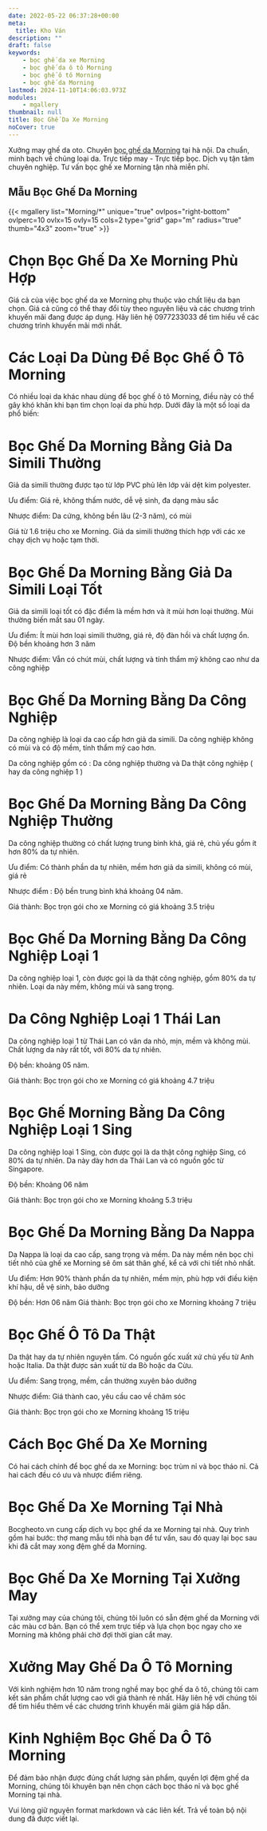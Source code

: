 ```yaml
---
date: 2022-05-22 06:37:28+00:00
meta:
  title: Kho Ván 
description: ""
draft: false
keywords:
    - bọc ghế da xe Morning
    - bọc ghế da ô tô Morning
    - bọc ghế ô tô Morning
    - bọc ghế da Morning
lastmod: 2024-11-10T14:06:03.973Z
modules:
    - mgallery
thumbnail: null
title: Bọc Ghế Da Xe Morning
noCover: true
---
```


Xưởng may ghế da oto. Chuyên [bọc ghế da Morning](https://bocgheoto.vn/kia/boc-ghe-da-xe-morning.html/) tại hà nội. Da chuẩn, minh bạch về chủng loại da. Trực tiếp may - Trực tiếp bọc. Dịch vụ tận tâm chuyên nghiệp. Tư vấn bọc ghế xe Morning tận nhà miễn phí.

## Mẫu Bọc Ghế Da Morning
{{< mgallery list="Morning/*" unique="true" ovlpos="right-bottom" ovlperc=10 ovlx=15 ovly=15 cols=2 type="grid" gap="m" radius="true" thumb="4x3" zoom="true" >}}

# Chọn Bọc Ghế Da Xe Morning Phù Hợp

Giá cả của việc bọc ghế da xe Morning phụ thuộc vào chất liệu da bạn chọn. Giá cả cũng có thể thay đổi tùy theo nguyên liệu và các chương trình khuyến mãi đang được áp dụng. Hãy liên hệ 0977233033 để tìm hiểu về các chương trình khuyến mãi mới nhất.

# Các Loại Da Dùng Để Bọc Ghế Ô Tô Morning

Có nhiều loại da khác nhau dùng để bọc ghế ô tô Morning, điều này có thể gây khó khăn khi bạn tìm chọn loại da phù hợp. Dưới đây là một số loại da phổ biến:

# Bọc Ghế Da Morning Bằng Giả Da Simili Thường

Giả da simili thường được tạo từ lớp PVC phủ lên lớp vải dệt kim polyester.

Ưu điểm: Giá rẻ, không thấm nước, dễ vệ sinh, đa dạng màu sắc

Nhược điểm: Da cứng, không bền lâu (2-3 năm), có mùi

Giá từ 1.6 triệu cho xe Morning. Giả da simili thường thích hợp với các xe chạy dịch vụ hoặc tạm thời.

# Bọc Ghế Da Morning Bằng Giả Da Simili Loại Tốt

Giả da simili loại tốt có đặc điểm là mềm hơn và ít mùi hơn loại thường. Mùi thường biến mất sau 01 ngày.

Ưu điểm: Ít mùi hơn loại simili thường, giá rẻ, độ đàn hồi và chất lượng ổn. Độ bền khoảng hơn 3 năm

Nhược điểm: Vẫn có chút mùi, chất lượng và tính thẩm mỹ không cao như da công nghiệp

# Bọc Ghế Da Morning Bằng Da Công Nghiệp

Da công nghiệp là loại da cao cấp hơn giả da simili. Da công nghiệp không có mùi và có độ mềm, tính thẩm mỹ cao hơn. 

Da công nghiệp gồm có : Da công nghiệp thường và Da thật công nghiệp ( hay da công nghiệp 1 )

# Bọc Ghế Da Morning Bằng Da Công Nghiệp Thường

Da công nghiệp thường có chất lượng trung bình khá, giá rẻ, chủ yếu gồm ít hơn 80% da tự nhiên.

Ưu điểm: Có thành phần da tự nhiên, mềm hơn giả da simili, không có mùi, giá rẻ

Nhược điểm : Độ bền trung bình khá khoảng 04 năm.

Giá thành: Bọc trọn gói cho xe Morning có giá khoảng 3.5 triệu

# Bọc Ghế Da Morning Bằng Da Công Nghiệp Loại 1

Da công nghiệp loại 1, còn được gọi là da thật công nghiệp, gồm 80% da tự nhiên. Loại da này mềm, không mùi và sang trọng.

# Da Công Nghiệp Loại 1 Thái Lan

Da công nghiệp loại 1 từ Thái Lan có vân da nhỏ, mịn, mềm và không mùi. Chất lượng da này rất tốt, với 80% da tự nhiên.

Độ bền: khoảng 05 năm.

Giá thành: Bọc trọn gói cho xe Morning có giá khoảng 4.7 triệu

# Bọc Ghế Morning Bằng Da Công Nghiệp Loại 1 Sing

Da công nghiệp loại 1 Sing, còn được gọi là da thật công nghiệp Sing, có 80% da tự nhiên. Da này dày hơn da Thái Lan và có nguồn gốc từ Singapore.

Độ bền: Khoảng 06 năm

Giá thành: Bọc trọn gói cho xe Morning khoảng 5.3 triệu

# Bọc Ghế Da Morning Bằng Da Nappa

Da Nappa là loại da cao cấp, sang trọng và mềm. Da này mềm nên bọc chi tiết nhỏ của ghế xe Morning sẽ ôm sát thân ghế, kể cả với chi tiết nhỏ nhất.

Ưu điểm: Hơn 90% thành phần da tự nhiên, mềm mịn, phù hợp với điều kiện khí hậu, dễ vệ sinh, bảo dưỡng

Độ bền: Hơn 06 năm
Giá thành: Bọc trọn gói cho xe Morning khoảng 7 triệu

# Bọc Ghế Ô Tô Da Thật

Da thật hay da tự nhiên nguyên tấm. Có nguồn gốc xuất xứ chủ yếu từ Anh hoặc Italia. Da thật được sản xuất từ da Bò hoặc da Cừu.

Ưu điểm: Sang trọng, mềm, cần thường xuyên bảo dưỡng

Nhược điểm: Giá thành cao, yêu cầu cao về chăm sóc

Giá thành: Bọc trọn gói cho xe Morning khoảng 15 triệu

# Cách Bọc Ghế Da Xe Morning

Có hai cách chính để bọc ghế da xe Morning: bọc trùm nỉ và bọc tháo nỉ. Cả hai cách đều có ưu và nhược điểm riêng.

# Bọc Ghế Da Xe Morning Tại Nhà

Bocgheoto.vn cung cấp dịch vụ bọc ghế da xe Morning tại nhà. Quy trình gồm hai bước: thợ mang mẫu tới nhà bạn để tư vấn, sau đó quay lại bọc sau khi đã cắt may xong đệm ghế da Morning.

# Bọc Ghế Da Xe Morning Tại Xưởng May

Tại xưởng may của chúng tôi, chúng tôi luôn có sẵn đệm ghế da Morning với các màu cơ bản. Bạn có thể xem trực tiếp và lựa chọn bọc ngay cho xe Morning mà không phải chờ đợi thời gian cắt may.

# Xưởng May Ghế Da Ô Tô Morning

Với kinh nghiệm hơn 10 năm trong nghề may bọc ghế da ô tô, chúng tôi cam kết sản phẩm chất lượng cao với giá thành rẻ nhất. Hãy liên hệ với chúng tôi để tìm hiểu thêm về các chương trình khuyến mãi giảm giá hấp dẫn.

# Kinh Nghiệm Bọc Ghế Da Ô Tô Morning

Để đảm bảo nhận được đúng chất lượng sản phẩm, quyền lợi đệm ghế da Morning, chúng tôi khuyên bạn nên chọn cách bọc tháo nỉ và bọc ghế Morning tại nhà.

Vui lòng giữ nguyên format markdown và các liên kết. Trả về toàn bộ nội dung đã được viết lại.